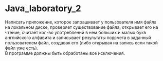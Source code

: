 # Java_laboratory_2

Написать приложение, которое запрашивает у пользователя имя файла на локальном диске, 
проверяет существование файла, открывает его на чтение, считает кол-во употреблений 
в нем больших и малых букв английского алфавита и записывает результаты подсчета в заданный пользователем файл, 
создавая его (либо открывая на запись если такой файл уже есть).  
В программе должны быть обработаны все исключения.
